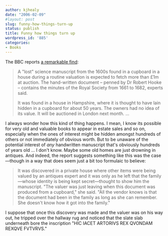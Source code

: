 ```yaml
---
author: kjhealy
date: "2006-02-09"
#layout: post
slug: funny-how-things-turn-up
status: publish
title: Funny how things turn up
wordpress_id: '885'
categories:
- Books
---
```


The BBC reports [a remarkable find](http://news.bbc.co.uk/1/hi/england/hampshire/4696484.stm):

> A "lost" science manuscript from the 1600s found in a cupboard in a house during a routine valuation is expected to fetch more than £1m at auction. The hand-written document – penned by Dr Robert Hooke – contains the minutes of the Royal Society from 1661 to 1682, experts said.
>
> It was found in a house in Hampshire, where it is thought to have lain hidden in a cupboard for about 50 years. The owners had no idea of its value. It will be auctioned in London next month. ...

I always wonder how this kind of thing happens. I mean, I know its possible for very old and valuable books to appear in estate sales and so on, especially when the ones of interest might be hidden amongst hundreds of others or not immediately of obvious worth. But to be unaware of the potential interest of *any* handwritten manuscript that's obviously hundreds of years old … I don't know. Maybe some old homes are just drowning in antiques. And indeed, the report suggests something like this was the case—though in a way that does seem just a bit too formulaic to believe:

> It was discovered in a private house where other items were being valued by an antiques expert and it was only as he left that the family—whose identity is being kept secret—thought to show him the manuscript. "The valuer was just leaving when this document was produced from a cupboard," she said. "All the vendor knows is that the document had been in the family as long as she can remember. She doesn't know how it got into the family."

I suppose that once this discovery was made and the valuer was on his way out, he tripped over the hallway rug and noticed that the slate slab underneath bore the inscription "HIC IACET ARTORIVS REX QVONDAM REXQVE FVTVRVS."
